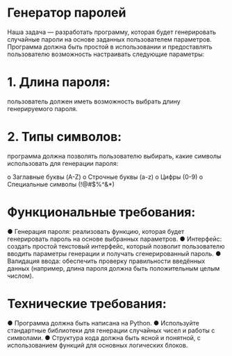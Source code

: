 # Генератор паролей
Наша задача — разработать программу, которая будет генерировать случайные пароли на основе заданных пользователем параметров.
Программа должна быть простой в использовании и предоставлять пользователю возможность настраивать следующие параметры:


  # 1.	Длина пароля:
  пользователь должен иметь возможность выбрать длину генерируемого пароля.
  
  # 2.	Типы символов: 
  программа должна позволять пользователю выбирать, какие символы использовать для генерации пароля:
  
o	Заглавные буквы (A-Z)
o	Строчные буквы (a-z)
o	Цифры (0-9)
o	Специальные символы (!@#$%^&*)

# Функциональные требования:

●	Генерация пароля: реализовать функцию, которая будет генерировать пароль на основе выбранных параметров.
●	Интерфейс: создать простой текстовый интерфейс, который позволит пользователю вводить параметры генерации и получать сгенерированный пароль.
●	Валидация ввода: обеспечить проверку правильности введённых данных (например, длина пароля должна быть положительным целым числом).

# Технические требования:

●	Программа должна быть написана на Python.
●	Используйте стандартные библиотеки для генерации случайных чисел и работы с символами.
●	Структура кода должна быть ясной и понятной, с использованием функций для основных логических блоков.
